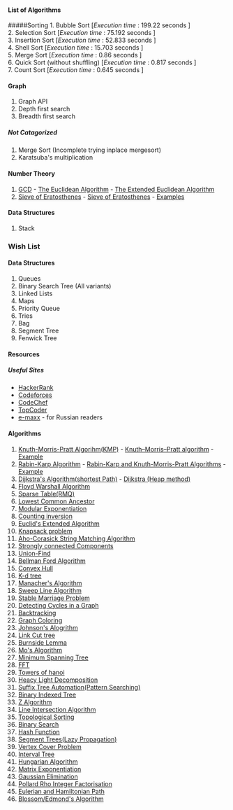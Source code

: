 #### List of Algorithms
#####Sorting
    1. Bubble Sort 										[_Execution_ _time_ : 199.22 seconds ]  
    2. Selection Sort									[_Execution_ _time_ : 75.192 seconds ]  
    3. Insertion Sort									[_Execution_ _time_ : 52.833 seconds ]  
    4. Shell Sort										[_Execution_ _time_ : 15.703 seconds ]  
    5. Merge Sort										[_Execution_ _time_ :  0.86  seconds ]  
    6. Quick Sort (without shuffling)					[_Execution_ _time_ :  0.817 seconds ]  
    7. Count Sort										[_Execution_ _time_ :  0.645 seconds ]  

#### Graph
1. Graph API  
2. Depth first search  
3. Breadth first search  

##### Not Catagorized
1. Merge Sort  (Incomplete trying inplace mergesort)
2. Karatsuba's multiplication

#### Number Theory
1. [GCD](https://en.wikipedia.org/wiki/Greatest_common_divisor) - [The Euclidean Algorithm](https://www.khanacademy.org/computing/computer-science/cryptography/modarithmetic/a/the-euclidean-algorithm) - [The Extended Euclidean Algorithm](http://www-math.ucdenver.edu/~wcherowi/courses/m5410/exeucalg.html)
2. [Sieve of Eratosthenes](https://en.wikipedia.org/wiki/Sieve_of_Eratosthenes) - [Sieve of Eratosthenes](http://primes.utm.edu/glossary/xpage/sieveoferatosthenes.html) - [Examples](http://www.geeksforgeeks.org/sieve-of-eratosthenes/)

#### Data Structures
1. Stack



### Wish List

#### Data Structures
1. Queues
2. Binary Search Tree (All variants)
3. Linked Lists
4. Maps
5. Priority Queue
6. Tries
7. Bag
8. Segment Tree
9. Fenwick Tree

#### Resources
##### Useful Sites
* [HackerRank](http://hackerrank.com/) 
* [Codeforces](http://codeforces.com/) 
* [CodeChef](https://www.codechef.com/) 
* [TopCoder](https://www.topcoder.com/)
* [e-maxx](http://e-maxx.ru/) - for Russian readers

#### Algorithms

1. [Knuth-Morris-Pratt Algorihm(KMP)](https://en.wikipedia.org/wiki/Knuth%E2%80%93Morris%E2%80%93Pratt_algorithm) - [Knuth–Morris–Pratt algorithm](http://www.ics.uci.edu/~eppstein/161/960227.html) - [Example](http://www.geeksforgeeks.org/searching-for-patterns-set-2-kmp-algorithm/)
2. [Rabin-Karp Algorithm](https://en.wikipedia.org/wiki/Rabin%E2%80%93Karp_algorithm) - [Rabin-Karp and Knuth-Morris-Pratt Algorithms](https://www.topcoder.com/community/data-science/data-science-tutorials/introduction-to-string-searching-algorithms/) - [Example](http://www.geeksforgeeks.org/searching-for-patterns-set-3-rabin-karp-algorithm/)
3. [Dijkstra's Algorithm(shortest Path)](https://en.wikipedia.org/wiki/Dijkstra%27s_algorithm) - [Dijkstra (Heap method)](https://www.topcoder.com/community/data-science/data-science-tutorials/introduction-to-graphs-and-their-data-structures-section-3/#dijkstra)
4. [Floyd Warshall Algorithm]()
5. [Sparse Table(RMQ)]()
6. [Lowest Common Ancestor]()
7. [Modular Exponentiation]()
8. [Counting inversion]()
9. [Euclid's Extended Algorithm]()
10. [Knapsack problem]()
11. [Aho-Corasick String Matching Algorithm]()
12. [Strongly connected Components]()
13. [Union-Find]()
14. [Bellman Ford Algorithm]()
15. [Convex Hull]()
16. [K-d tree]()
17. [Manacher's Algorithm]()
18. [Sweep Line Algorithm]()
19. [Stable Marriage Problem]()
20. [Detecting Cycles in a Graph]()
21. [Backtracking]()
22. [Graph Coloring]()
23. [Johnson's Alogrithm]()
24. [Link Cut tree]()
25. [Burnside Lemma]()
26. [Mo's Algorithm]()
27. [Minimum Spanning Tree]()
28. [FFT]()
29. [Towers of hanoi]()
30. [Heacy Light Decomposition]()
31. [Suffix Tree Automation(Pattern Searching)]()
32. [Binary Indexed Tree]()
33. [Z Algorithm]()
34. [Line Intersection Algorithm]()
35. [Topological Sorting]()
36. [Binary Search]()
37. [Hash Function]()
38. [Segment Trees(Lazy Propagation)]()
39. [Vertex Cover Problem]()
40. [Interval Tree]()
41. [Hungarian Algorithm]()
42. [Matrix Exponentiation]()
43. [Gaussian Elimination]()
44. [Pollard Rho Integer Factorisation]()
45. [Eulerian and Hamiltonian Path]()
46. [Blossom/Edmond's Algorithm]()
